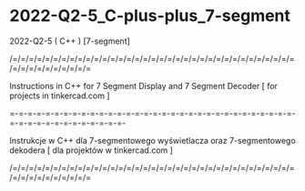 # 2022-Q2-5_C-plus-plus_7-segment
2022-Q2-5 ( C++ ) [7-segment]

/=/=/=/=/=/=/=/=/=/=/=/=/=/=/=/=/=/=/=/=/=/=/=/=/=/=/=/=/=/=/=/=/=/=/=/=/=/=/=/=/=/=/=/=/=

Instructions in C++ for 7 Segment Display and 7 Segment Decoder [ for projects in tinkercad.com ]

=-=-=-=-=-=-=-=-=-=-=-=-=-=-=-=-=-=-=-=-=-=-=-=-=-=-=-=-=-=-=-=-=-=-=-=-=-=-=-=-=-=-=-=-=-

Instrukcje w C++ dla 7-segmentowego wyświetlacza oraz 7-segmentowego dekodera [ dla projektów w tinkercad.com ]

/=/=/=/=/=/=/=/=/=/=/=/=/=/=/=/=/=/=/=/=/=/=/=/=/=/=/=/=/=/=/=/=/=/=/=/=/=/=/=/=/=/=/=/=/=
